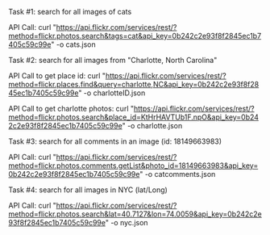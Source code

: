 Task #1: search for all images of cats

API Call: curl "https://api.flickr.com/services/rest/?method=flickr.photos.search&tags=cat&api_key=0b242c2e93f8f2845ec1b7405c59c99e" -o cats.json

Task #2: search for all images from "Charlotte, North Carolina"

API Call to get place id: curl "https://api.flickr.com/services/rest/?method=flickr.places.find&query=charlotte,NC&api_key=0b242c2e93f8f2845ec1b7405c59c99e" -o charlotteID.json

API Call to get charlotte photos: curl "https://api.flickr.com/services/rest/?method=flickr.photos.search&place_id=KtHrHAVTUb1F.npO&api_key=0b242c2e93f8f2845ec1b7405c59c99e" -o charlotte.json

Task #3: search for all comments in an image (id: 18149663983)

API Call: curl "https://api.flickr.com/services/rest/?method=flickr.photos.comments.getList&photo_id=18149663983&api_key=0b242c2e93f8f2845ec1b7405c59c99e" -o catcomments.json

Task #4: search for all images in NYC (lat/Long)

API Call: curl "https://api.flickr.com/services/rest/?method=flickr.photos.search&lat=40.7127&lon=74.0059&api_key=0b242c2e93f8f2845ec1b7405c59c99e" -o nyc.json
